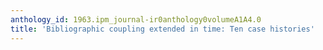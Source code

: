 ```yaml
---
anthology_id: 1963.ipm_journal-ir0anthology0volumeA1A4.0
title: 'Bibliographic coupling extended in time: Ten case histories'
---
```

